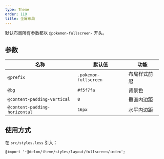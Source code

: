 ```yaml
---
type: Theme
order: 110
title: 全屏布局
---
```


默认布局所有参数都以 `@pokemon-fullscreen-` 开头。

## 参数

| 名称 | 默认值 | 功能 |
| --- | --- | --- |
| `@prefix` | `.pokemon-fullscreen` | 布局样式前缀 |
| `@bg` | `#f5f7fa` | 背景色 |
| `@content-padding-vertical` | `0` | 垂直内边距 |
| `@content-padding-horizontal` | `16px` | 水平内边距 |

## 使用方式

在 `src/styles.less` 引入：

```less
@import '~@delon/theme/styles/layout/fullscreen/index';
```
